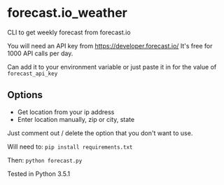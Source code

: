 # forecast.io_weather

CLI to get weekly forecast from forecast.io

You will need an API key from https://developer.forecast.io/
It's free for 1000 API calls per day.

Can add it to your environment variable or just paste it in for the value of `forecast_api_key`

## Options
- Get location from your ip address
- Enter location manually, zip or city, state

Just comment out / delete the option that you don't want to use. 

Will need to:
`pip install requirements.txt`

Then:
`python forecast.py`


Tested in Python 3.5.1

